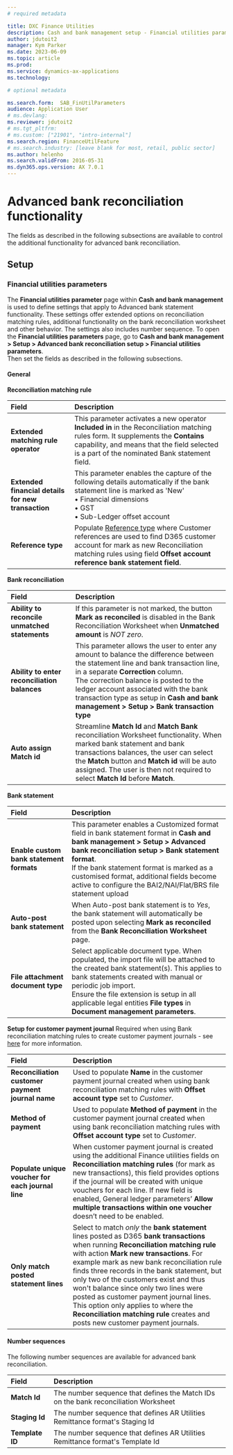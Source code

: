 ```yaml
---
# required metadata

title: DXC Finance Utilities
description: Cash and bank management setup - Financial utilities parameters
author: jdutoit2
manager: Kym Parker
ms.date: 2023-06-09
ms.topic: article
ms.prod: 
ms.service: dynamics-ax-applications
ms.technology:  

# optional metadata

ms.search.form:  SAB_FinUtilParameters
audience: Application User
# ms.devlang: 
ms.reviewer: jdutoit2
# ms.tgt_pltfrm: 
# ms.custom: ["21901", "intro-internal"]
ms.search.region: FinanceUtilFeature
# ms.search.industry: [leave blank for most, retail, public sector]
ms.author: helenho
ms.search.validFrom: 2016-05-31
ms.dyn365.ops.version: AX 7.0.1
---
```


# Advanced bank reconciliation functionality
The fields as described in the following subsections are available to control the additional functionality for advanced bank reconciliation.

## Setup
### Financial utilities parameters

The **Financial utilities parameter** page within **Cash and bank management** is used to define settings that apply to Advanced bank statement functionality. These settings offer extended options on reconciliation matching rules, additional functionality on the bank reconciliation worksheet and other behavior. The settings also includes number sequence.
To open the **Financial utilities parameters** page, go to **Cash and bank management > Setup > Advanced bank reconciliation setup > Financial utilities parameters**. <br>
Then set the fields as described in the following subsections.

#### General
**Reconciliation matching rule**

**Field** | **Description**
:--       |:--
**Extended matching rule operator** | This parameter activates a new operator **Included in** in the Reconciliation matching rules form. It supplements the **Contains** capability, and means that the field selected is a part of the nominated Bank statement field.
**Extended financial details for new transaction** | This parameter enables the capture of the following details automatically if the bank statement line is marked as 'New' <br> • Financial dimensions <br> • GST  <br> • Sub-Ledger offset account
**Reference type**  | Populate [Reference type](../ACCOUNTS-RECEIVABLE/Customer-reference.md#reference-number-type) where Customer references are used to find D365 customer account for mark as new Reconciliation matching rules using field **Offset account reference bank statement field**.

**Bank reconciliation**

**Field** | **Description**
:--       |:--
**Ability to reconcile unmatched statements** | If this parameter is not marked, the button **Mark as reconciled** is disabled in the Bank Reconciliation Worksheet when **Unmatched amount** is _NOT zero_.
**Ability to enter reconciliation balances** | This parameter allows the user to enter any amount to balance the difference between the statement line and bank transaction line, in a separate **Correction** column. <br> The correction balance is posted to the ledger account associated with the bank transaction type as setup in **Cash and bank management > Setup > Bank transaction type**
**Auto assign Match id** | Streamline **Match Id** and **Match Bank** reconciliation Worksheet functionality. When marked bank statement and bank transactions balances, the user can select the **Match** button and **Match id** will be auto assigned. The user is then not required to select **Match Id** before **Match**.

**Bank statement**

**Field** | **Description**
:--       |:--
**Enable custom bank statement formats** | This parameter enables a Customized format field in bank statement format in **Cash and bank management > Setup > Advanced bank reconciliation setup > Bank statement format**. <br> If the bank statement format is marked as a customised format, additional fields become active to configure the BAI2/NAI/Flat/BRS file statement upload
**Auto-post bank statement** | When Auto-post bank statement is to _Yes_, the bank statement will automatically be posted upon selecting **Mark as reconciled** from the **Bank Reconciliation Worksheet** page.
**File attachment document type** | Select applicable document type. When populated, the import file will be attached to the created bank statement(s). This applies to bank statements created with manual or periodic job import. <br> Ensure the file extension is setup in all applicable legal entities **File types** in **Document management parameters**.

**Setup for customer payment journal**
Required when using Bank reconciliation matching rules to create customer payment journals - see [here](Bank-reconciliation-matching-rules.md#customer-payment-and-settle-of-invoice-11) for more information.

**Field** | **Description**
:--       |:--
**Reconciliation customer payment journal name**  | Used to populate **Name** in the customer payment journal created when using bank reconciliation matching rules with **Offset account type** set to _Customer_.
**Method of payment**     | Used to populate **Method of payment** in the customer payment journal created when using bank reconciliation matching rules with **Offset account type** set to _Customer_.
**Populate unique voucher for each journal line** |	When customer payment journal is created using the additional Finance utilities fields on **Reconciliation  matching rules** (for mark as new transactions), this field provides options if the journal will be created with unique vouchers for each line. If new field is enabled, General ledger parameters’ **Allow multiple transactions within one voucher** doesn’t need to be enabled.
**Only match posted statement lines** | Select to match _only_ the **bank statement** lines posted as D365 **bank transactions** when running **Reconciliation matching rule** with action **Mark new transactions**. For example mark as new bank reconciliation rule finds three records in the bank statement, but only two of the customers exist and thus won't balance since only two lines were posted as customer payment journal lines. This option only applies to where the **Reconciliation matching rule** creates and posts new customer payment journals.

#### **Number sequences**
The following number sequences are available for advanced bank reconciliation.

**Field**     | **Description**
:--           |:--
**Match Id**  | The number sequence that defines the Match IDs on the bank reconciliation Worksheet
**Staging Id**  | The number sequence that defines AR Utilities Remittance format's Staging Id
**Template ID**  | The number sequence that defines AR Utilities Remittance format's Template Id
